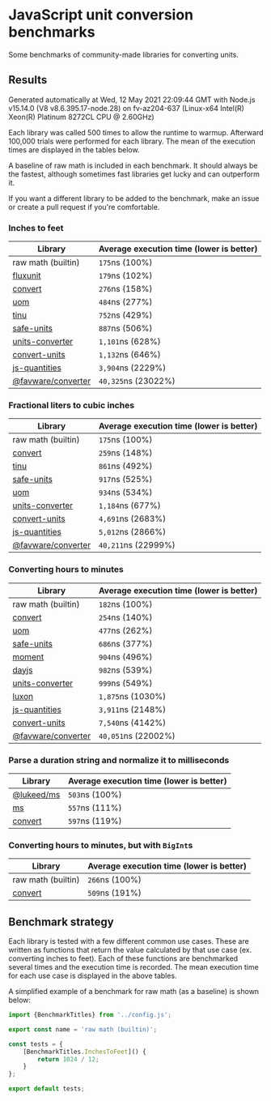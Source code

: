 # JavaScript unit conversion benchmarks

Some benchmarks of community-made libraries for converting units.

## Results

<!-- beginblock(results) -->

Generated automatically at Wed, 12 May 2021 22:09:44 GMT with Node.js v15.14.0 (V8 v8.6.395.17-node.28) on fv-az204-637 (Linux-x64 Intel(R) Xeon(R) Platinum 8272CL CPU @ 2.60GHz)

Each library was called 500 times to allow the runtime to warmup.
Afterward 100,000 trials were performed for each library.
The mean of the execution times are displayed in the tables below.

A baseline of raw math is included in each benchmark.
It should always be the fastest, although sometimes fast libraries get lucky and can outperform it.

If you want a different library to be added to the benchmark, make an issue or create a pull request if you're comfortable.

### Inches to feet

| Library                                                            | Average execution time (lower is better) |
| ------------------------------------------------------------------ | ---------------------------------------- |
| raw math (builtin)                                                 | `175`ns (100%)                           |
| [fluxunit](https://npmjs.com/package/fluxunit)                     | `179`ns (102%)                           |
| [convert](https://npmjs.com/package/convert)                       | `276`ns (158%)                           |
| [uom](https://npmjs.com/package/uom)                               | `484`ns (277%)                           |
| [tinu](https://npmjs.com/package/tinu)                             | `752`ns (429%)                           |
| [safe-units](https://npmjs.com/package/safe-units)                 | `887`ns (506%)                           |
| [units-converter](https://npmjs.com/package/units-converter)       | `1,101`ns (628%)                         |
| [convert-units](https://npmjs.com/package/convert-units)           | `1,132`ns (646%)                         |
| [js-quantities](https://npmjs.com/package/js-quantities)           | `3,904`ns (2229%)                        |
| [@favware/converter](https://npmjs.com/package/@favware/converter) | `40,325`ns (23022%)                      |

### Fractional liters to cubic inches

| Library                                                            | Average execution time (lower is better) |
| ------------------------------------------------------------------ | ---------------------------------------- |
| raw math (builtin)                                                 | `175`ns (100%)                           |
| [convert](https://npmjs.com/package/convert)                       | `259`ns (148%)                           |
| [tinu](https://npmjs.com/package/tinu)                             | `861`ns (492%)                           |
| [safe-units](https://npmjs.com/package/safe-units)                 | `917`ns (525%)                           |
| [uom](https://npmjs.com/package/uom)                               | `934`ns (534%)                           |
| [units-converter](https://npmjs.com/package/units-converter)       | `1,184`ns (677%)                         |
| [convert-units](https://npmjs.com/package/convert-units)           | `4,691`ns (2683%)                        |
| [js-quantities](https://npmjs.com/package/js-quantities)           | `5,012`ns (2866%)                        |
| [@favware/converter](https://npmjs.com/package/@favware/converter) | `40,211`ns (22999%)                      |

### Converting hours to minutes

| Library                                                            | Average execution time (lower is better) |
| ------------------------------------------------------------------ | ---------------------------------------- |
| raw math (builtin)                                                 | `182`ns (100%)                           |
| [convert](https://npmjs.com/package/convert)                       | `254`ns (140%)                           |
| [uom](https://npmjs.com/package/uom)                               | `477`ns (262%)                           |
| [safe-units](https://npmjs.com/package/safe-units)                 | `686`ns (377%)                           |
| [moment](https://npmjs.com/package/moment)                         | `904`ns (496%)                           |
| [dayjs](https://npmjs.com/package/dayjs)                           | `982`ns (539%)                           |
| [units-converter](https://npmjs.com/package/units-converter)       | `999`ns (549%)                           |
| [luxon](https://npmjs.com/package/luxon)                           | `1,875`ns (1030%)                        |
| [js-quantities](https://npmjs.com/package/js-quantities)           | `3,911`ns (2148%)                        |
| [convert-units](https://npmjs.com/package/convert-units)           | `7,540`ns (4142%)                        |
| [@favware/converter](https://npmjs.com/package/@favware/converter) | `40,051`ns (22002%)                      |

### Parse a duration string and normalize it to milliseconds

| Library                                            | Average execution time (lower is better) |
| -------------------------------------------------- | ---------------------------------------- |
| [@lukeed/ms](https://npmjs.com/package/@lukeed/ms) | `503`ns (100%)                           |
| [ms](https://npmjs.com/package/ms)                 | `557`ns (111%)                           |
| [convert](https://npmjs.com/package/convert)       | `597`ns (119%)                           |

### Converting hours to minutes, but with `BigInt`s

| Library                                      | Average execution time (lower is better) |
| -------------------------------------------- | ---------------------------------------- |
| raw math (builtin)                           | `266`ns (100%)                           |
| [convert](https://npmjs.com/package/convert) | `509`ns (191%)                           |

<!-- endblock(results) -->

## Benchmark strategy

Each library is tested with a few different common use cases.
These are written as functions that return the value calculated by that use case (ex. converting inches to feet).
Each of these functions are benchmarked several times and the execution time is recorded.
The mean execution time for each use case is displayed in the above tables.

A simplified example of a benchmark for raw math (as a baseline) is shown below:

```js
import {BenchmarkTitles} from '../config.js';

export const name = 'raw math (builtin)';

const tests = {
	[BenchmarkTitles.InchesToFeet]() {
		return 1024 / 12;
	}
};

export default tests;
```
